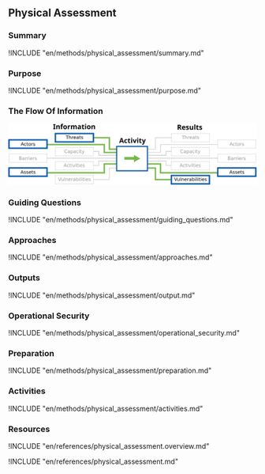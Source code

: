 ## Physical Assessment

### Summary
!INCLUDE "en/methods/physical_assessment/summary.md"

### Purpose
!INCLUDE "en/methods/physical_assessment/purpose.md"

### The Flow Of Information
![Data Assessment Information Flow](en/images/info_flows/physical_assessment.svg)

### Guiding Questions
!INCLUDE "en/methods/physical_assessment/guiding_questions.md"

### Approaches
!INCLUDE "en/methods/physical_assessment/approaches.md"

### Outputs
!INCLUDE "en/methods/physical_assessment/output.md"

### Operational Security
!INCLUDE "en/methods/physical_assessment/operational_security.md"

### Preparation
!INCLUDE "en/methods/physical_assessment/preparation.md"

### Activities
!INCLUDE "en/methods/physical_assessment/activities.md"

### Resources

<div class="greybox">
!INCLUDE "en/references/physical_assessment.overview.md"

!INCLUDE "en/references/physical_assessment.md"
</div>